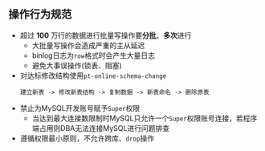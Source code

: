 ## 操作行为规范
- 超过 **100** 万行的数据进行批量写操作要**分批**、**多次**进行
  - 大批量写操作会造成严重的主从延迟
  - binlog日志为`row`格式时会产生大量日志
  - 避免大事误操作(锁表、阻塞)
- 对达标修改结构使用`pt-online-schema-change`
  ```
  建立新表 -> 修改新表结构 -> 复制数据 -> 新表命名 -> 删除原表
  ```
- 禁止为MySQL开发账号赋予`Super`权限
  - 当达到最大连接数限制时MySQL只允许一个`Super`权限账号连接，若程序端占用则DBA无法连接MySQL进行问题排查
- 遵循权限最小原则，不允许跨库、`drop`操作